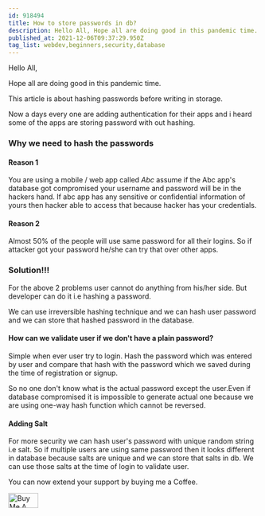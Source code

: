```yaml
---
id: 918494
title: How to store passwords in db?
description: Hello All, Hope all are doing good in this pandemic time. This article is about hashing passwords...
published_at: 2021-12-06T09:37:29.950Z
tag_list: webdev,beginners,security,database
---
```


Hello All,

Hope all are doing good in this pandemic time.

This article is about hashing passwords before writing in storage.

Now a days every one are adding authentication for their apps and i heard some of the apps are storing password with out hashing.

### Why we need to hash the passwords

#### Reason 1

You are using a mobile / web app called _Abc_ assume if the Abc app's database got compromised your username and password will be in the hackers hand. If abc app has any sensitive or confidential information of yours then hacker able to access that because hacker has your credentials.

#### Reason 2

Almost 50% of the people will use same password for all their logins. So if attacker got your password he/she can try that over other apps.

### Solution!!!

For the above 2 problems user cannot do anything from his/her side. But developer can do it i.e hashing a password.

We can use irreversible hashing technique and we can hash user password and we can store that hashed password in the database.

#### How can we validate user if we don't have a plain password?

Simple when ever user try to login. Hash the password which was entered by user and compare that hash with the password which we saved during the time of registration or signup.

So no one don't know what is the actual password except the user.Even if database compromised it is impossible to generate actual one because we are using one-way hash function which cannot be reversed.

#### Adding Salt

For more security we can hash user's password with unique random string i.e salt. So if multiple users are using same password then it looks different in database because salts are unique and we can store that salts in db. We can use those salts at the time of login to validate user.

You can now extend your support by buying me a Coffee.

<a href="https://www.buymeacoffee.com/sakethk" target="_blank"><img src="https://cdn.buymeacoffee.com/buttons/v2/default-blue.png" alt="Buy Me A Coffee" style="height: 30px !important;width: 60px !important;" ></a>

